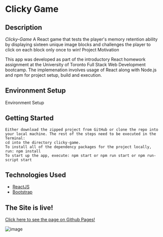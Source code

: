 # Clicky Game

## Description
*Clicky-Game* A React game that tests the player's memory retention ability by displaying sixteen unique image blocks and challenges the player to click on each block only once to win!
Project Motivation

This app was developed as part of the introductory React homework assignment at the University of Toronto Full Stack Web Development bootcamp. The implemenation involves usage of React along with Node.js and npm for project setup, build and execution.



## Environment Setup
Environment Setup

## Getting Started
    Either download the zipped project from GitHub or clone the repo into your local machine. The rest of the steps need to be executed in the Terminal:
    cd into the directory clicky-game.
    To install all of the dependency packages for the project locally, run: npm install
    To start up the app, execute: npm start or npm run start or npm run-script start


## Technologies Used
- [ReactJS](https://reactjs.org/)
- [Bootstrap](https://getbootstrap.com/)


## The Site is live!
[Click here to see the page on Github Pages!]()


![image](https://user-images.githubusercontent.com/15466511/60066356-db6b8280-96d4-11e9-9324-320c01d3f529.png)

